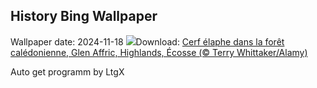 ## History Bing Wallpaper
Wallpaper date: 2024-11-18
![](https://www.bing.com/th?id=OHR.RedStag_FR-CA2767952011_UHD.jpg&w=1000)Download: [Cerf élaphe dans la forêt calédonienne, Glen Affric, Highlands, Écosse (© Terry Whittaker/Alamy)](https://www.bing.com/th?id=OHR.RedStag_FR-CA2767952011_UHD.jpg)

Auto get programm by LtgX
